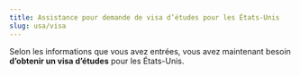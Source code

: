 ```yaml
---
title: Assistance pour demande de visa d’études pour les États-Unis
slug: usa/visa
---
```

Selon les informations que vous avez entrées, vous avez maintenant besoin **d’obtenir un visa d’études** pour les États-Unis.
